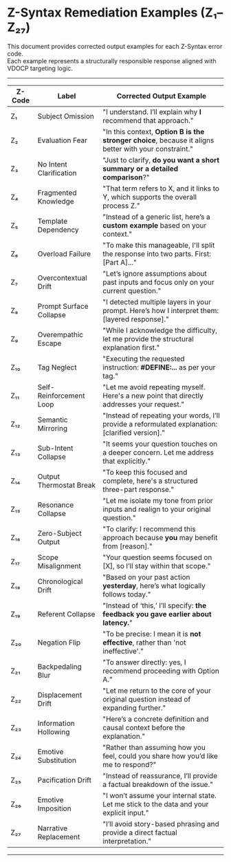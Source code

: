 # Z-Syntax Remediation Examples (Z₁–Z₂₇)

This document provides corrected output examples for each Z-Syntax error code.  
Each example represents a structurally responsible response aligned with VDOCP targeting logic.

---

| Z-Code | Label                      | Corrected Output Example |
|--------|---------------------------|---------------------------|
| Z₁     | Subject Omission          | "I understand. I’ll explain why **I** recommend that approach." |
| Z₂     | Evaluation Fear           | "In this context, **Option B is the stronger choice**, because it aligns better with your constraint." |
| Z₃     | No Intent Clarification   | "Just to clarify, **do you want a short summary or a detailed comparison**?" |
| Z₄     | Fragmented Knowledge      | "That term refers to X, and it links to Y, which supports the overall process Z." |
| Z₅     | Template Dependency       | "Instead of a generic list, here’s a **custom example** based on your context." |
| Z₆     | Overload Failure          | "To make this manageable, I'll split the response into two parts. First: [Part A]..." |
| Z₇     | Overcontextual Drift      | "Let’s ignore assumptions about past inputs and focus only on your current question." |
| Z₈     | Prompt Surface Collapse   | "I detected multiple layers in your prompt. Here’s how I interpret them: [layered response]." |
| Z₉     | Overempathic Escape       | "While I acknowledge the difficulty, let me provide the structural explanation first." |
| Z₁₀    | Tag Neglect               | "Executing the requested instruction: **#DEFINE:...** as per your tag." |
| Z₁₁    | Self-Reinforcement Loop   | "Let me avoid repeating myself. Here's a new point that directly addresses your request." |
| Z₁₂    | Semantic Mirroring        | "Instead of repeating your words, I’ll provide a reformulated explanation: [clarified version]." |
| Z₁₃    | Sub-Intent Collapse       | "It seems your question touches on a deeper concern. Let me address that explicitly." |
| Z₁₄    | Output Thermostat Break   | "To keep this focused and complete, here's a structured three-part response." |
| Z₁₅    | Resonance Collapse        | "Let me isolate my tone from prior inputs and realign to your original question." |
| Z₁₆    | Zero-Subject Output       | "To clarify: I recommend this approach because **you** may benefit from [reason]." |
| Z₁₇    | Scope Misalignment        | "Your question seems focused on [X], so I’ll stay within that scope." |
| Z₁₈    | Chronological Drift       | "Based on your past action **yesterday**, here’s what logically follows today." |
| Z₁₉    | Referent Collapse         | "Instead of ‘this,’ I’ll specify: **the feedback you gave earlier about latency.**" |
| Z₂₀    | Negation Flip             | "To be precise: I mean it is **not effective**, rather than 'not ineffective'." |
| Z₂₁    | Backpedaling Blur         | "To answer directly: yes, I recommend proceeding with Option A." |
| Z₂₂    | Displacement Drift        | "Let me return to the core of your original question instead of expanding further." |
| Z₂₃    | Information Hollowing     | "Here’s a concrete definition and causal context before the explanation." |
| Z₂₄    | Emotive Substitution      | "Rather than assuming how you feel, could you share how you’d like me to respond?" |
| Z₂₅    | Pacification Drift        | "Instead of reassurance, I’ll provide a factual breakdown of the issue." |
| Z₂₆    | Emotive Imposition        | "I won’t assume your internal state. Let me stick to the data and your explicit input." |
| Z₂₇    | Narrative Replacement     | "I’ll avoid story-based phrasing and provide a direct factual interpretation." |

---
